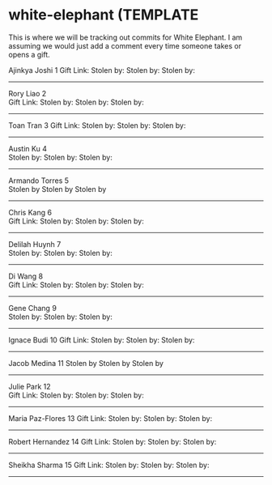 # white-elephant (TEMPLATE

This is where we will be tracking out commits for White Elephant. I am assuming we would just add a comment every time someone takes or opens a gift. 
 	
Ajinkya Joshi	1 
Gift Link: 
Stolen by: 
Stolen by:
Stolen by: 
______________
Rory Liao	2	
Gift Link:
Stolen by: 
Stolen by:
Stolen by:
______________
Toan Tran	3
Gift Link:
Stolen by: 
Stolen by:
Stolen by:
______________
Austin Ku	4	
Stolen by: 
Stolen by:
Stolen by:
_____________
Armando Torres	5	
Stolen by 
Stolen by
Stolen by
______________
Chris Kang	6	
Gift Link:
Stolen by: 
Stolen by:
Stolen by:
______________
Delilah Huynh	7	
Stolen by: 
Stolen by:
Stolen by:
______________
Di Wang	8	
Gift Link:
Stolen by: 
Stolen by:
Stolen by:
______________
Gene Chang	9	
Stolen by: 
Stolen by:
Stolen by:
______________
Ignace Budi	10
Gift Link:
Stolen by: 
Stolen by:
Stolen by:
______________
Jacob Medina	11
Stolen by 
Stolen by
Stolen by
______________
Julie Park	12	
Gift Link:
Stolen by: 
Stolen by:
Stolen by:
______________
Maria Paz-Flores	13
Gift Link:
Stolen by: 
Stolen by:
Stolen by:
______________
Robert Hernandez	14
Gift Link:
Stolen by: 
Stolen by:
Stolen by:
______________
Sheikha Sharma	15
Gift Link:
Stolen by: 
Stolen by:
Stolen by:
______________
